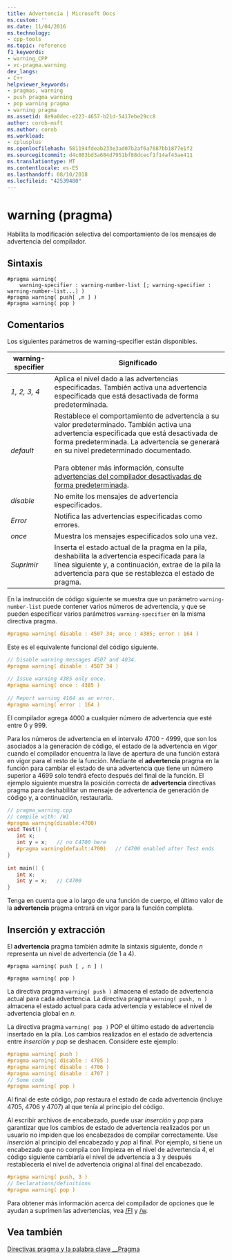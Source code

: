 ```yaml
---
title: Advertencia | Microsoft Docs
ms.custom: ''
ms.date: 11/04/2016
ms.technology:
- cpp-tools
ms.topic: reference
f1_keywords:
- warning_CPP
- vc-pragma.warning
dev_langs:
- C++
helpviewer_keywords:
- pragmas, warning
- push pragma warning
- pop warning pragma
- warning pragma
ms.assetid: 8e9a0dec-e223-4657-b21d-5417ebe29cc8
author: corob-msft
ms.author: corob
ms.workload:
- cplusplus
ms.openlocfilehash: 581194fdeab233e3ad07b2af6a7087bb1877e1f2
ms.sourcegitcommit: d4c803bd3a684d7951bf88dcecf1f14af43ae411
ms.translationtype: MT
ms.contentlocale: es-ES
ms.lasthandoff: 08/10/2018
ms.locfileid: "42539480"
---
```

# <a name="warning-pragma"></a>warning (pragma)
Habilita la modificación selectiva del comportamiento de los mensajes de advertencia del compilador.  
  
## <a name="syntax"></a>Sintaxis  
  
```
#pragma warning(   
    warning-specifier : warning-number-list [; warning-specifier : warning-number-list...] )  
#pragma warning( push[ ,n ] )  
#pragma warning( pop )  
```  
  
## <a name="remarks"></a>Comentarios  

Los siguientes parámetros de warning-specifier están disponibles.  
  
|warning-specifier|Significado|  
|------------------------|-------------|  
|*1, 2, 3, 4*|Aplica el nivel dado a las advertencias especificadas. También activa una advertencia especificada que está desactivada de forma predeterminada.|  
|*default*|Restablece el comportamiento de advertencia a su valor predeterminado. También activa una advertencia especificada que está desactivada de forma predeterminada. La advertencia se generará en su nivel predeterminado documentado.<br /><br /> Para obtener más información, consulte [advertencias del compilador desactivadas de forma predeterminada](../preprocessor/compiler-warnings-that-are-off-by-default.md).|  
|*disable*|No emite los mensajes de advertencia especificados.|  
|*Error*|Notifica las advertencias especificadas como errores.|  
|*once*|Muestra los mensajes especificados solo una vez.|  
|*Suprimir*|Inserta el estado actual de la pragma en la pila, deshabilita la advertencia especificada para la línea siguiente y, a continuación, extrae de la pila la advertencia para que se restablezca el estado de pragma.|  
  
En la instrucción de código siguiente se muestra que un parámetro `warning-number-list` puede contener varios números de advertencia, y que se pueden especificar varios parámetros `warning-specifier` en la misma directiva pragma.  
  
```cpp  
#pragma warning( disable : 4507 34; once : 4385; error : 164 )  
```  
  
 Este es el equivalente funcional del código siguiente.  
  
```cpp  
// Disable warning messages 4507 and 4034.  
#pragma warning( disable : 4507 34 )  
  
// Issue warning 4385 only once.  
#pragma warning( once : 4385 )  
  
// Report warning 4164 as an error.  
#pragma warning( error : 164 )  
```  
  
El compilador agrega 4000 a cualquier número de advertencia que esté entre 0 y 999.  
  
Para los números de advertencia en el intervalo 4700 - 4999, que son los asociados a la generación de código, el estado de la advertencia en vigor cuando el compilador encuentra la llave de apertura de una función estará en vigor para el resto de la función. Mediante el **advertencia** pragma en la función para cambiar el estado de una advertencia que tiene un número superior a 4699 solo tendrá efecto después del final de la función. El ejemplo siguiente muestra la posición correcta de **advertencia** directivas pragma para deshabilitar un mensaje de advertencia de generación de código y, a continuación, restaurarla.  
  
```cpp  
// pragma_warning.cpp  
// compile with: /W1  
#pragma warning(disable:4700)  
void Test() {  
   int x;  
   int y = x;   // no C4700 here  
   #pragma warning(default:4700)   // C4700 enabled after Test ends  
}  
  
int main() {  
   int x;  
   int y = x;   // C4700  
}  
```  
  
Tenga en cuenta que a lo largo de una función de cuerpo, el último valor de la **advertencia** pragma entrará en vigor para la función completa.  
  
## <a name="push-and-pop"></a>Inserción y extracción  
 
El **advertencia** pragma también admite la sintaxis siguiente, donde *n* representa un nivel de advertencia (de 1 a 4).  
  
`#pragma warning( push [ , n ] )`  
  
`#pragma warning( pop )`  
   
La directiva pragma `warning( push )` almacena el estado de advertencia actual para cada advertencia. La directiva pragma `warning( push, n )` almacena el estado actual para cada advertencia y establece el nivel de advertencia global en *n*.  
  
La directiva pragma `warning( pop )` POP el último estado de advertencia insertado en la pila. Los cambios realizados en el estado de advertencia entre *inserción* y *pop* se deshacen. Considere este ejemplo:  
  
```cpp  
#pragma warning( push )  
#pragma warning( disable : 4705 )  
#pragma warning( disable : 4706 )  
#pragma warning( disable : 4707 )  
// Some code  
#pragma warning( pop )   
```  
  
Al final de este código, *pop* restaura el estado de cada advertencia (incluye 4705, 4706 y 4707) al que tenía al principio del código.  
  
Al escribir archivos de encabezado, puede usar *inserción* y *pop* para garantizar que los cambios de estado de advertencia realizados por un usuario no impiden que los encabezados de compilar correctamente. Use *inserción* al principio del encabezado y *pop* al final. Por ejemplo, si tiene un encabezado que no compila con limpieza en el nivel de advertencia 4, el código siguiente cambiaría el nivel de advertencia a 3 y después restablecería el nivel de advertencia original al final del encabezado.  
  
```cpp  
#pragma warning( push, 3 )  
// Declarations/definitions  
#pragma warning( pop )   
```  
  
Para obtener más información acerca del compilador de opciones que le ayudan a suprimen las advertencias, vea [/FI](../build/reference/fi-name-forced-include-file.md) y [/w](../build/reference/compiler-option-warning-level.md).  
  
## <a name="see-also"></a>Vea también  
 
[Directivas pragma y la palabra clave __Pragma](../preprocessor/pragma-directives-and-the-pragma-keyword.md)